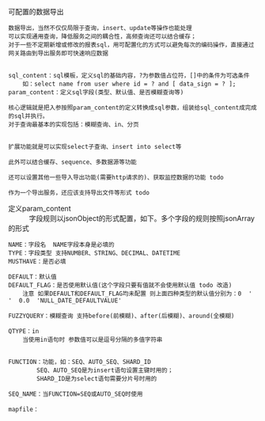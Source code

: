 可配置的数据导出

    数据导出，当然不仅仅局限于查询，insert、update等操作也能处理
    可以实现通用查询，降低服务之间的耦合性，高频查询还可以结合缓存；
    对于一些不定期新增或修改的报表sql，用可配置化的方式可以避免每次的编码操作，直接通过网关路由到导出服务即可快速响应数据
   
     
    sql_content：sql模板，定义sql的基础内容，?为参数值占位符，[]中的条件为可选条件
        如：select name from user where id = ? and [ data_sign = ? ];
    param_content：定义sql字段(类型、默认值、是否模糊查询等)  
      
    核心逻辑就是把入参按照param_content的定义转换成sql参数，组装给sql_content成完成的sql并执行。
    对于查询最基本的实现包括：模糊查询、in、分页
      
   
    扩展功能就是可以实现select子查询、insert into select等
     
    此外可以结合缓存、sequence、多数据源等功能 
     
    还可以设置其他一些导入导出功能(需要http请求的)、获取监控数据的功能 todo
    
    作为一个导出服务，还应该支持导出文件等形式 todo
  
   
  
 
 
定义param_content  
&emsp;&emsp;&emsp;字段规则以jsonObject的形式配置，如下。多个字段的规则按照jsonArray的形式

    NAME：字段名  NAME字段本身是必填的
    TYPE：字段类型 支持NUMBER、STRING、DECIMAL、DATETIME
    MUSTHAVE：是否必填
      
    DEFAULT：默认值         
    DEFAULT_FLAG：是否使用默认值(这个字段只要有值就不会使用默认值 todo 改造)
        注意 如果DEFAULT和DEFAULT_FLAG均未配置 则上面四种类型的默认值分别为：0  ' '  0.0  'NULL_DATE_DEFAULTVALUE'
     
    FUZZYQUERY：模糊查询 支持before(前模糊)、after(后模糊)、around(全模糊)
     
    QTYPE：in
        当使用in语句时 参数值可以是逗号分隔的多值字符串
     
    
    FUNCTION：功能，如：SEQ、AUTO_SEQ、SHARD_ID
            SEQ、AUTO_SEQ是为insert语句设置主键时用的；
            SHARD_ID是为select语句需要分片号时用的
            
    SEQ_NAME：当FUNCTION=SEQ或AUTO_SEQ时使用
     
    mapfile：